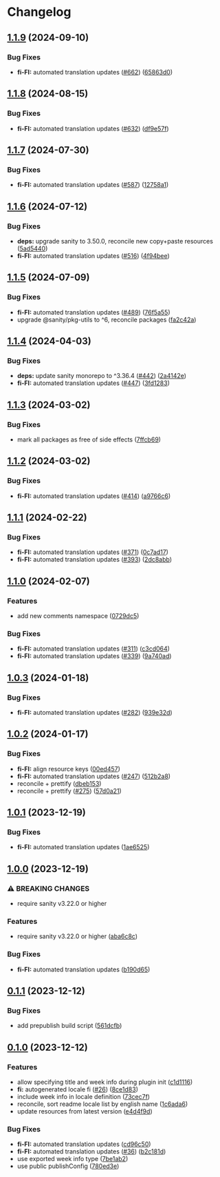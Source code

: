 # Changelog

## [1.1.9](https://github.com/sanity-io/locales/compare/locale-fi-fi-v1.1.8...locale-fi-fi-v1.1.9) (2024-09-10)


### Bug Fixes

* **fi-FI:** automated translation updates ([#662](https://github.com/sanity-io/locales/issues/662)) ([65863d0](https://github.com/sanity-io/locales/commit/65863d0f2e3090647221984839e8f5621cbb700f))

## [1.1.8](https://github.com/sanity-io/locales/compare/locale-fi-fi-v1.1.7...locale-fi-fi-v1.1.8) (2024-08-15)


### Bug Fixes

* **fi-FI:** automated translation updates ([#632](https://github.com/sanity-io/locales/issues/632)) ([df9e57f](https://github.com/sanity-io/locales/commit/df9e57f2d4f37bcb3e45c90bd3bc8986bb3b8a54))

## [1.1.7](https://github.com/sanity-io/locales/compare/locale-fi-fi-v1.1.6...locale-fi-fi-v1.1.7) (2024-07-30)


### Bug Fixes

* **fi-FI:** automated translation updates ([#587](https://github.com/sanity-io/locales/issues/587)) ([12758a1](https://github.com/sanity-io/locales/commit/12758a1f2cd4cf72c1fb25b817281954744f947d))

## [1.1.6](https://github.com/sanity-io/locales/compare/locale-fi-fi-v1.1.5...locale-fi-fi-v1.1.6) (2024-07-12)


### Bug Fixes

* **deps:** upgrade sanity to 3.50.0, reconcile new copy+paste resources ([5ad5440](https://github.com/sanity-io/locales/commit/5ad5440692ba75d76b5de468a5ed5cdfd01de995))
* **fi-FI:** automated translation updates ([#516](https://github.com/sanity-io/locales/issues/516)) ([4f94bee](https://github.com/sanity-io/locales/commit/4f94beee92417bc3a92c2eb3f57a1d5d52c57f9e))

## [1.1.5](https://github.com/sanity-io/locales/compare/locale-fi-fi-v1.1.4...locale-fi-fi-v1.1.5) (2024-07-09)


### Bug Fixes

* **fi-FI:** automated translation updates ([#489](https://github.com/sanity-io/locales/issues/489)) ([76f5a55](https://github.com/sanity-io/locales/commit/76f5a55090b1a3daabdb1fd6e3bca650d1a2b4bc))
* upgrade @sanity/pkg-utils to ^6, reconcile packages ([fa2c42a](https://github.com/sanity-io/locales/commit/fa2c42a0e8550ead90dcc61fe1abcecdacf8fd20))

## [1.1.4](https://github.com/sanity-io/locales/compare/locale-fi-fi-v1.1.3...locale-fi-fi-v1.1.4) (2024-04-03)


### Bug Fixes

* **deps:** update sanity monorepo to ^3.36.4 ([#442](https://github.com/sanity-io/locales/issues/442)) ([2a4142e](https://github.com/sanity-io/locales/commit/2a4142e6e50eb5992b3432169cd71676c353276f))
* **fi-FI:** automated translation updates ([#447](https://github.com/sanity-io/locales/issues/447)) ([3fd1283](https://github.com/sanity-io/locales/commit/3fd1283b30b1ab00d834e8b6afbc81febe3cc124))

## [1.1.3](https://github.com/sanity-io/locales/compare/locale-fi-fi-v1.1.2...locale-fi-fi-v1.1.3) (2024-03-02)


### Bug Fixes

* mark all packages as free of side effects ([7ffcb69](https://github.com/sanity-io/locales/commit/7ffcb6939ba729c3c6c528d81e14a833b9096f50))

## [1.1.2](https://github.com/sanity-io/locales/compare/locale-fi-fi-v1.1.1...locale-fi-fi-v1.1.2) (2024-03-02)


### Bug Fixes

* **fi-FI:** automated translation updates ([#414](https://github.com/sanity-io/locales/issues/414)) ([a9766c6](https://github.com/sanity-io/locales/commit/a9766c6e62942fdd122b62340105749c77a9b7f6))

## [1.1.1](https://github.com/sanity-io/locales/compare/locale-fi-fi-v1.1.0...locale-fi-fi-v1.1.1) (2024-02-22)


### Bug Fixes

* **fi-FI:** automated translation updates ([#371](https://github.com/sanity-io/locales/issues/371)) ([0c7ad17](https://github.com/sanity-io/locales/commit/0c7ad177affc535b6b70deb9ee3e492a83f991e7))
* **fi-FI:** automated translation updates ([#393](https://github.com/sanity-io/locales/issues/393)) ([2dc8abb](https://github.com/sanity-io/locales/commit/2dc8abbcdcadc96b9b718007d5f8c77ff6f13fc1))

## [1.1.0](https://github.com/sanity-io/locales/compare/locale-fi-fi-v1.0.3...locale-fi-fi-v1.1.0) (2024-02-07)


### Features

* add new comments namespace ([0729dc5](https://github.com/sanity-io/locales/commit/0729dc52cd29ac2611250663a32a7f1a5a039500))


### Bug Fixes

* **fi-FI:** automated translation updates ([#311](https://github.com/sanity-io/locales/issues/311)) ([c3cd064](https://github.com/sanity-io/locales/commit/c3cd064bfc076c356b18d4b61d4c539cc2581ade))
* **fi-FI:** automated translation updates ([#339](https://github.com/sanity-io/locales/issues/339)) ([9a740ad](https://github.com/sanity-io/locales/commit/9a740ad9b0921fad14808cc69664da77cf94a3d1))

## [1.0.3](https://github.com/sanity-io/locales/compare/locale-fi-fi-v1.0.2...locale-fi-fi-v1.0.3) (2024-01-18)


### Bug Fixes

* **fi-FI:** automated translation updates ([#282](https://github.com/sanity-io/locales/issues/282)) ([939e32d](https://github.com/sanity-io/locales/commit/939e32d01a3dc7e0f27c07a8065866c1ede6c237))

## [1.0.2](https://github.com/sanity-io/locales/compare/locale-fi-fi-v1.0.1...locale-fi-fi-v1.0.2) (2024-01-17)


### Bug Fixes

* **fi-FI:** align resource keys ([00ed457](https://github.com/sanity-io/locales/commit/00ed45784378363151adcfea4fcfd0c8073ba3c4))
* **fi-FI:** automated translation updates ([#247](https://github.com/sanity-io/locales/issues/247)) ([512b2a8](https://github.com/sanity-io/locales/commit/512b2a8b4da2533250850957ce956d1ca307b435))
* reconcile + prettify ([dbeb153](https://github.com/sanity-io/locales/commit/dbeb153fc3f80207e357a888431d2fd739617821))
* reconcile + prettify ([#275](https://github.com/sanity-io/locales/issues/275)) ([57d0a21](https://github.com/sanity-io/locales/commit/57d0a21e05f631d47d74a2c029c9dcc3993bc7b0))

## [1.0.1](https://github.com/sanity-io/locales/compare/locale-fi-fi-v1.0.0...locale-fi-fi-v1.0.1) (2023-12-19)


### Bug Fixes

* **fi-FI:** automated translation updates ([1ae6525](https://github.com/sanity-io/locales/commit/1ae65259a52c7fe726959294cbe6c18fbec80428))

## [1.0.0](https://github.com/sanity-io/locales/compare/locale-fi-fi-v0.1.1...locale-fi-fi-v1.0.0) (2023-12-19)


### ⚠ BREAKING CHANGES

* require sanity v3.22.0 or higher

### Features

* require sanity v3.22.0 or higher ([aba6c8c](https://github.com/sanity-io/locales/commit/aba6c8c3fd4f6e11b193b96a3821420f72ccc47d))


### Bug Fixes

* **fi-FI:** automated translation updates ([b190d65](https://github.com/sanity-io/locales/commit/b190d65b71e030e326f2b98c86a17a07810a9f5d))

## [0.1.1](https://github.com/sanity-io/locales/compare/locale-fi-fi-v0.1.0...locale-fi-fi-v0.1.1) (2023-12-12)


### Bug Fixes

* add prepublish build script ([561dcfb](https://github.com/sanity-io/locales/commit/561dcfb24ab12f98fcc590b0dbc2cf297ea60485))

## [0.1.0](https://github.com/sanity-io/locales/compare/locale-fi-fi-v0.0.1...locale-fi-fi-v0.1.0) (2023-12-12)


### Features

* allow specifying title and week info during plugin init ([c1d1116](https://github.com/sanity-io/locales/commit/c1d1116bab0c99c6506a9744e33d6cf282bf1c1b))
* **fi:** autogenerated locale fi ([#26](https://github.com/sanity-io/locales/issues/26)) ([8ce1d83](https://github.com/sanity-io/locales/commit/8ce1d83a8e47654c9c21e6672e93b38676eba0d1))
* include week info in locale definition ([73cec7f](https://github.com/sanity-io/locales/commit/73cec7fb69ac92a565282aac0d08f13b634372fb))
* reconcile, sort readme locale list by english name ([1c6ada6](https://github.com/sanity-io/locales/commit/1c6ada624e83307f820d6c4ce1e7560eaf94b151))
* update resources from latest version ([e4d4f9d](https://github.com/sanity-io/locales/commit/e4d4f9daf8c2566f3ee7c9b002ac6d0051a2734c))


### Bug Fixes

* **fi-FI:** automated translation updates ([cd96c50](https://github.com/sanity-io/locales/commit/cd96c509a2f79e027821f402e76a0be5833d1131))
* **fi-FI:** automated translation updates ([#36](https://github.com/sanity-io/locales/issues/36)) ([b2c181d](https://github.com/sanity-io/locales/commit/b2c181dba762d19da1ab53d35a8567f24ef981b9))
* use exported week info type ([7be1ab2](https://github.com/sanity-io/locales/commit/7be1ab27939e1836e000155c576362fb5f54bd3e))
* use public publishConfig ([780ed3e](https://github.com/sanity-io/locales/commit/780ed3e6d35198fedebd769e71bf1dcc09fc6528))
